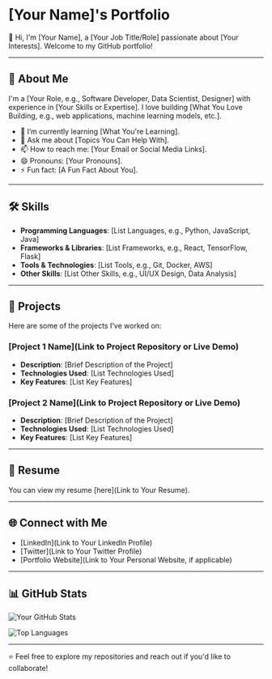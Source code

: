 # [Your Name]'s Portfolio

👋 Hi, I'm [Your Name], a [Your Job Title/Role] passionate about [Your Interests]. Welcome to my GitHub portfolio!

---

## 🚀 About Me
I'm a [Your Role, e.g., Software Developer, Data Scientist, Designer] with experience in [Your Skills or Expertise]. I love building [What You Love Building, e.g., web applications, machine learning models, etc.].

- 🌱 I’m currently learning [What You're Learning].
- 💬 Ask me about [Topics You Can Help With].
- 📫 How to reach me: [Your Email or Social Media Links].
- 😄 Pronouns: [Your Pronouns].
- ⚡ Fun fact: [A Fun Fact About You].

---

## 🛠️ Skills
- **Programming Languages**: [List Languages, e.g., Python, JavaScript, Java]
- **Frameworks & Libraries**: [List Frameworks, e.g., React, TensorFlow, Flask]
- **Tools & Technologies**: [List Tools, e.g., Git, Docker, AWS]
- **Other Skills**: [List Other Skills, e.g., UI/UX Design, Data Analysis]

---

## 📂 Projects
Here are some of the projects I've worked on:

### [Project 1 Name](Link to Project Repository or Live Demo)
- **Description**: [Brief Description of the Project]
- **Technologies Used**: [List Technologies Used]
- **Key Features**: [List Key Features]

### [Project 2 Name](Link to Project Repository or Live Demo)
- **Description**: [Brief Description of the Project]
- **Technologies Used**: [List Technologies Used]
- **Key Features**: [List Key Features]

---

## 📄 Resume
You can view my resume [here](Link to Your Resume).

---

## 🌐 Connect with Me
- [LinkedIn](Link to Your LinkedIn Profile)
- [Twitter](Link to Your Twitter Profile)
- [Portfolio Website](Link to Your Personal Website, if applicable)

---

## 📊 GitHub Stats
![Your GitHub Stats](https://github-readme-stats.vercel.app/api?username=your-username&show_icons=true&theme=radical)

![Top Languages](https://github-readme-stats.vercel.app/api/top-langs/?username=your-username&layout=compact&theme=radical)

---

⭐️ Feel free to explore my repositories and reach out if you'd like to collaborate!

